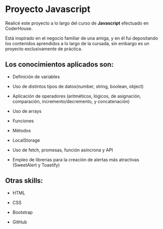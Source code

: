 # Proyecto Javascript

Realicé este proyecto a lo largo del curso de **Javascript** efectuado en CoderHouse. 

Está inspirado en el negocio familiar de una amiga, y en él fui depositando los contenidos aprendidos a lo largo de la cursada, sin embargo es un proyecto exclusivamente de práctica.

## Los conocimientos aplicados son:

* Definición de variables

* Uso de distintos tipos de datos(number, string, boolean, object)

* Aplicación de operadores (aritméticos, lógicos, de asignación, comparación, incremento/decremento, y concatenación)

* Uso de arrays

* Funciones

* Métodos

* LocalStorage

* Uso de fetch, promesas, función asíncrona y API

* Empleo de librerias para la creación de alertas más atractivas (SweetAlert y Toastify)

## Otras skills:

* HTML

* CSS

* Bootstrap

* GitHub
